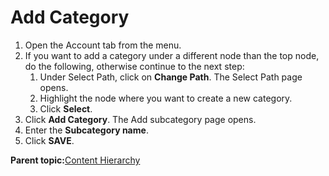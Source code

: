 # Add Category

1.  Open the Account tab from the menu.
2.  If you want to add a category under a different node than the top node, do the following, otherwise continue to the next step:
    1.  Under Select Path, click on **Change Path**. The Select Path page opens.
    2.  Highlight the node where you want to create a new category.
    3.  Click **Select**.
3.  Click **Add Category**. The Add subcategory page opens.
4.  Enter the **Subcategory name**.
5.  Click **SAVE**.

**Parent topic:**[Content Hierarchy](../../../oadtech/ad_serving/ug/content_hierarchy.md)

